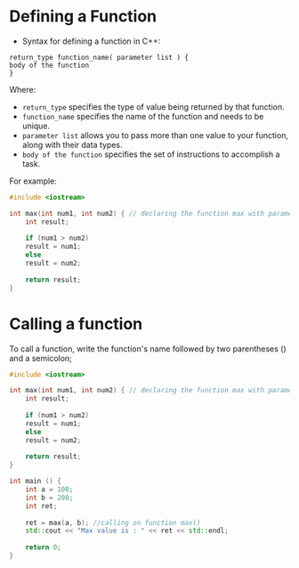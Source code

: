# Defining a Function
- Syntax for defining a function in C++:
```
return_type function_name( parameter list ) {
body of the function
}
```
Where:

- ``return_type`` specifies the type of value being returned by that function. 
- ``function_name`` specifies the name of the function and needs to be unique. 
- ``parameter list`` allows you to pass more than one value to your function, along with their data types. 
- ``body of the function`` specifies the set of instructions to accomplish a task. 

For example:
```cpp
#include <iostream>

int max(int num1, int num2) { // declaring the function max with parameters num1 and num2
    int result;
    
    if (num1 > num2)
    result = num1;
    else
    result = num2;
    
    return result;
}

```

# Calling a function
To call a function, write the function's name followed by two parentheses () and a semicolon;
```cpp
#include <iostream>

int max(int num1, int num2) { // declaring the function max with parameters num1 and num2
    int result;
    
    if (num1 > num2)
    result = num1;
    else
    result = num2;
    
    return result;
}

int main () {
    int a = 100;
    int b = 200;
    int ret;
    
    ret = max(a, b); //calling on function max()
    std::cout << "Max value is : " << ret << std::endl;
    
    return 0;
}
```
